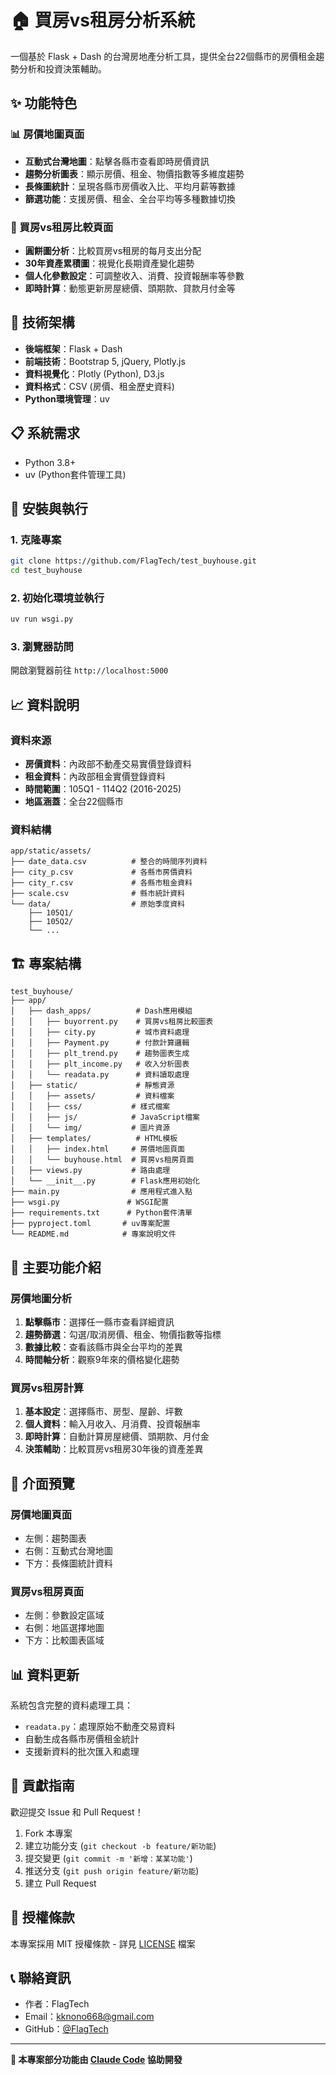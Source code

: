 # 🏠 買房vs租房分析系統

一個基於 Flask + Dash 的台灣房地產分析工具，提供全台22個縣市的房價租金趨勢分析和投資決策輔助。

## ✨ 功能特色

### 📊 房價地圖頁面
- **互動式台灣地圖**：點擊各縣市查看即時房價資訊
- **趨勢分析圖表**：顯示房價、租金、物價指數等多維度趨勢
- **長條圖統計**：呈現各縣市房價收入比、平均月薪等數據
- **篩選功能**：支援房價、租金、全台平均等多種數據切換

### 🏡 買房vs租房比較頁面
- **圓餅圖分析**：比較買房vs租房的每月支出分配
- **30年資產累積圖**：視覺化長期資產變化趨勢
- **個人化參數設定**：可調整收入、消費、投資報酬率等參數
- **即時計算**：動態更新房屋總價、頭期款、貸款月付金等

## 🚀 技術架構

- **後端框架**：Flask + Dash
- **前端技術**：Bootstrap 5, jQuery, Plotly.js
- **資料視覺化**：Plotly (Python), D3.js
- **資料格式**：CSV (房價、租金歷史資料)
- **Python環境管理**：uv

## 📋 系統需求

- Python 3.8+
- uv (Python套件管理工具)

## 🔧 安裝與執行

### 1. 克隆專案
```bash
git clone https://github.com/FlagTech/test_buyhouse.git
cd test_buyhouse
```

### 2. 初始化環境並執行
```bash
uv run wsgi.py
```

### 3. 瀏覽器訪問
開啟瀏覽器前往 `http://localhost:5000`

## 📈 資料說明

### 資料來源
- **房價資料**：內政部不動產交易實價登錄資料
- **租金資料**：內政部租金實價登錄資料
- **時間範圍**：105Q1 - 114Q2 (2016-2025)
- **地區涵蓋**：全台22個縣市

### 資料結構
```
app/static/assets/
├── date_data.csv          # 整合的時間序列資料
├── city_p.csv             # 各縣市房價資料
├── city_r.csv             # 各縣市租金資料
├── scale.csv              # 縣市統計資料
└── data/                  # 原始季度資料
    ├── 105Q1/
    ├── 105Q2/
    └── ...
```

## 🏗️ 專案結構

```
test_buyhouse/
├── app/
│   ├── dash_apps/          # Dash應用模組
│   │   ├── buyorrent.py    # 買房vs租房比較圖表
│   │   ├── city.py         # 城市資料處理
│   │   ├── Payment.py      # 付款計算邏輯
│   │   ├── plt_trend.py    # 趨勢圖表生成
│   │   ├── plt_income.py   # 收入分析圖表
│   │   └── readata.py      # 資料讀取處理
│   ├── static/             # 靜態資源
│   │   ├── assets/         # 資料檔案
│   │   ├── css/           # 樣式檔案
│   │   ├── js/            # JavaScript檔案
│   │   └── img/           # 圖片資源
│   ├── templates/          # HTML模板
│   │   ├── index.html     # 房價地圖頁面
│   │   └── buyhouse.html  # 買房vs租房頁面
│   ├── views.py           # 路由處理
│   └── __init__.py        # Flask應用初始化
├── main.py                # 應用程式進入點
├── wsgi.py               # WSGI配置
├── requirements.txt      # Python套件清單
├── pyproject.toml       # uv專案配置
└── README.md            # 專案說明文件
```

## 🌟 主要功能介紹

### 房價地圖分析
1. **點擊縣市**：選擇任一縣市查看詳細資訊
2. **趨勢篩選**：勾選/取消房價、租金、物價指數等指標
3. **數據比較**：查看該縣市與全台平均的差異
4. **時間軸分析**：觀察9年來的價格變化趨勢

### 買房vs租房計算
1. **基本設定**：選擇縣市、房型、屋齡、坪數
2. **個人資料**：輸入月收入、月消費、投資報酬率
3. **即時計算**：自動計算房屋總價、頭期款、月付金
4. **決策輔助**：比較買房vs租房30年後的資產差異

## 🎨 介面預覽

### 房價地圖頁面
- 左側：趨勢圖表 
- 右側：互動式台灣地圖 
- 下方：長條圖統計資料

### 買房vs租房頁面
- 左側：參數設定區域 
- 右側：地區選擇地圖
- 下方：比較圖表區域


## 📊 資料更新

系統包含完整的資料處理工具：
- `readata.py`：處理原始不動產交易資料
- 自動生成各縣市房價租金統計
- 支援新資料的批次匯入和處理

## 🤝 貢獻指南

歡迎提交 Issue 和 Pull Request！

1. Fork 本專案
2. 建立功能分支 (`git checkout -b feature/新功能`)
3. 提交變更 (`git commit -m '新增：某某功能'`)
4. 推送分支 (`git push origin feature/新功能`)
5. 建立 Pull Request

## 📄 授權條款

本專案採用 MIT 授權條款 - 詳見 [LICENSE](LICENSE) 檔案

## 📞 聯絡資訊

- 作者：FlagTech
- Email：kknono668@gmail.com
- GitHub：[@FlagTech](https://github.com/FlagTech)

---

**🤖 本專案部分功能由 [Claude Code](https://claude.ai/code) 協助開發**
